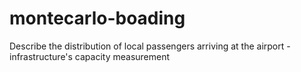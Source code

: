 # montecarlo-boading
Describe the distribution of local passengers arriving at the airport - infrastructure's capacity measurement   
